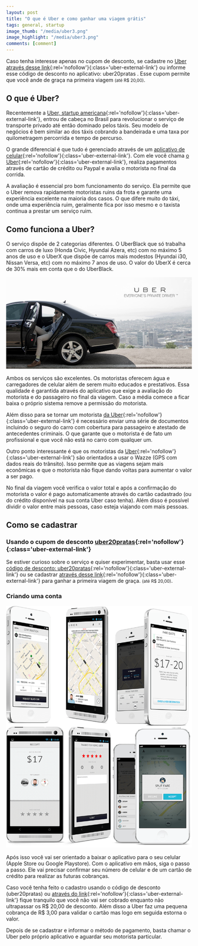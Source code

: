 ```yaml
---
layout: post
title: "O que é Uber e como ganhar uma viagem grátis"
tags: general, startup
image_thumb: "/media/uber3.png"
image_highlight: "/media/uber3.png"
comments: [comment]
---
```



Caso tenha interesse apenas no cupom de desconto, se cadastre no [Uber através desse link](https://www.uber.com/invite/uber20pratas){:rel='nofollow'}{:class='uber-external-link'} ou informe esse código de desconto no aplicativo: uber20pratas . Esse cupom permite que você ande de graça na primeira viagem <small>(até R$ 20,00)</small>.

<!--more-->

## O que é Uber?

Recentemente a [Uber, startup americana](https://www.uber.com/invite/uber20pratas){:rel='nofollow'}{:class='uber-external-link'}, entrou de cabeça no Brasil para revolucionar o serviço de transporte privado até então dominado pelos táxis.
Seu modelo de negócios é bem similar ao dos táxis cobrando a bandeirada e uma taxa por quilometragem percorrida e tempo de percurso.

O grande diferencial é que tudo é gerenciado através de um [aplicativo de celular](https://www.uber.com/invite/uber20pratas){:rel='nofollow'}{:class='uber-external-link'}. Com ele você chama [o Uber](https://www.uber.com/invite/uber20pratas){:rel='nofollow'}{:class='uber-external-link'}, realiza pagamentos através de cartão de crédito ou Paypal e avalia o motorista no final da corrida.

A avaliação é essencial pro bom funcionamento do serviço. Ela permite que o Uber remova rapidamente motoristas ruins da frota e garante uma experiência excelente na maioria dos casos. O que difere muito do táxi, onde uma experiência ruim, geralmente fica por isso mesmo e o taxista continua a prestar um serviço ruim.

## Como funciona a Uber?

O serviço dispõe de 2 categorias diferentes. O UberBlack que só trabalha com carros de luxo (Honda Civic, Hyundai Azera, etc) com no máximo 5 anos de uso e o UberX que dispõe de carros mais modestos (Hyundai i30, Nissan Versa, etc) com no máximo 7 anos de uso. O valor do UberX é cerca de 30% mais em conta que o do UberBlack.

![Categorias do Uber](/media/uber4.jpg)

Ambos os serviços são excelentes. Os motoristas oferecem água e carregadores de celular além de serem muito educados e prestativos. Essa qualidade é garantida através do aplicativo que exige a avaliação do motorista e do passageiro no final da viagem. Caso a média comece a ficar baixa o próprio sistema remove a permissão do motorista.

Além disso para se tornar um motorista [da Uber](https://www.uber.com/invite/uber20pratas){:rel='nofollow'}{:class='uber-external-link'} é necessário enviar uma série de documentos incluindo o seguro do carro com cobertura para passageiro e atestado de antecedentes criminais. O que garante que o motorista é de fato um profissional e que você não está no carro com qualquer um.

Outro ponto interessante é que os motoristas da [Uber](https://www.uber.com/invite/uber20pratas){:rel='nofollow'}{:class='uber-external-link'} são orientados a usar o Wazze (GPS com dados reais do trânsito). Isso permite que as viagens sejam mais econômicas e que o motorista não fique dando voltas para aumentar o valor a ser pago.

No final da viagem você verifica o valor total e após a confirmação do motorista o valor é pago automaticamente através do cartão cadastrado (ou do crédito disponível na sua conta Uber caso tenha). Além disso é possível dividir o valor entre mais pessoas, caso esteja viajando com mais pessoas.

## Como se cadastrar

### Usando o cupom de desconto [uber20pratas](https://www.uber.com/invite/uber20pratas){:rel='nofollow'}{:class='uber-external-link'}

Se estiver curioso sobre o serviço e quiser experimentar, basta usar esse [código de desconto: uber20pratas](https://www.uber.com/invite/uber20pratas){:rel='nofollow'}{:class='uber-external-link'} ou se cadastrar [através desse link](https://www.uber.com/invite/uber20pratas){:rel='nofollow'}{:class='uber-external-link'} para ganhar a primeira viagem de graça. <small>(até R$ 20,00)</small>.

### Criando uma conta

![Como criar uma conta no Uber](/media/uber1.png)

Após isso você vai ser orientado a baixar o aplicativo para o seu celular (Apple Store ou Google Playstore). Com o aplicativo em mãos, siga o passo a passo. Ele vai precisar confirmar seu número de celular e de um cartão de crédito para realizar as futuras cobranças.

Caso você tenha feito o cadastro usando o código de desconto (uber20pratas) ou [através do link](https://www.uber.com/invite/uber20pratas){:rel='nofollow'}{:class='uber-external-link'} fique tranquilo que você não vai ser cobrado enquanto não ultrapassar os R$ 20,00 de desconto. Além disso a Uber faz uma pequena cobrança de R$ 3,00 para validar o cartão mas logo em seguida estorna o valor.

Depois de se cadastrar e informar o método de pagamento, basta chamar o Uber pelo próprio aplicativo e aguardar seu motorista particular.
